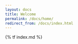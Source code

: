 ```yaml
---
layout: docs
title: Welcome
permalink: /docs/home/
redirect_from: /docs/index.html
---
```


{% tf index.md %}